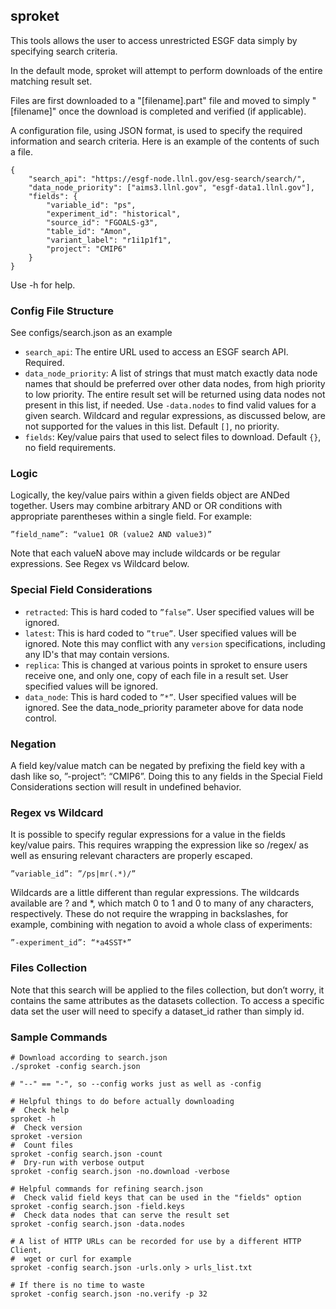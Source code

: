 ## sproket

This tools allows the user to access unrestricted ESGF data simply by specifying search criteria. 

In the default mode, sproket will attempt to perform downloads of the entire matching result set.

Files are first downloaded to a "[filename].part" file and moved to simply "[filename]" once the download is completed and verified (if applicable).

A configuration file, using JSON format, is used to specify the required information and search criteria. Here is an example of the contents of such a file.

    {
        "search_api": "https://esgf-node.llnl.gov/esg-search/search/",
        "data_node_priority": ["aims3.llnl.gov", "esgf-data1.llnl.gov"],
        "fields": {
            "variable_id": "ps",
            "experiment_id": "historical",
            "source_id": "FGOALS-g3",
            "table_id": "Amon",
            "variant_label": "r1i1p1f1",
            "project": "CMIP6"
        }
    }

Use -h for help.

###  Config File Structure
See configs/search.json as an example

* `search_api`: The entire URL used to access an ESGF search API. Required.
* `data_node_priority`: A list of strings that must match exactly data node names that should be preferred over other data nodes, from high priority to low priority. The entire result set will be returned using data nodes not present in this list, if needed. Use `-data.nodes` to find valid values for a given search. Wildcard and regular expressions, as discussed below, are not   supported for the values in this list.  Default `[]`, no priority.
* `fields`:  Key/value pairs that used to select files to download. Default `{}`, no field requirements.

###  Logic

Logically, the key/value pairs within a given fields object are ANDed together. Users may combine arbitrary AND or OR conditions with appropriate parentheses within a single field.
For example:

    ”field_name”: “value1 OR (value2 AND value3)”

Note that each valueN above may include wildcards or be regular expressions. See Regex vs Wildcard below.

###  Special Field Considerations
* `retracted`: This is hard coded to `”false”`. User specified values will be ignored.
* `latest`:  This is hard coded to `”true”`. User specified values will be ignored. Note this may conflict with any `version` specifications, including any ID's that may contain versions.
* `replica`: This is changed at various points in sproket to ensure users receive one, and only one, copy of each file in a result set. User specified values will be ignored.
* `data_node`: This is hard coded to `”*”`. User specified values will be ignored. See the data_node_priority parameter above for data node control.

###  Negation
A field key/value match can be negated by prefixing the field key with a dash like so, ”-project”: “CMIP6”. Doing this to any fields in the Special Field Considerations section will result in undefined behavior.

###  Regex vs Wildcard
It is possible to specify regular expressions for a value in the fields key/value pairs. This requires wrapping the expression like so /regex/ as well as ensuring relevant characters are properly escaped.

    ”variable_id”: ”/ps|mr(.*)/”

Wildcards are a little different than regular expressions. The wildcards available are ? and *, which match 0 to 1 and 0 to many of any characters, respectively. These do not require the wrapping in backslashes, for example, combining with negation to avoid a whole class of experiments:

    ”-experiment_id”: “*a4SST*”

###  Files Collection

Note that this search will be applied to the files collection, but don’t worry, it contains the same attributes as the datasets collection. To access a specific data set the user will need to specify a dataset_id rather than simply id.


### Sample Commands

    # Download according to search.json
    ./sproket -config search.json

    # "--" == "-", so --config works just as well as -config

    # Helpful things to do before actually downloading
    #  Check help
    sproket -h
    #  Check version
    sproket -version
    #  Count files
    sproket -config search.json -count
    #  Dry-run with verbose output
    sproket -config search.json -no.download -verbose

    # Helpful commands for refining search.json
    #  Check valid field keys that can be used in the "fields" option
    sproket -config search.json -field.keys
    #  Check data nodes that can serve the result set
    sproket -config search.json -data.nodes

    # A list of HTTP URLs can be recorded for use by a different HTTP Client, 
    #  wget or curl for example
    sproket -config search.json -urls.only > urls_list.txt

    # If there is no time to waste
    sproket -config search.json -no.verify -p 32